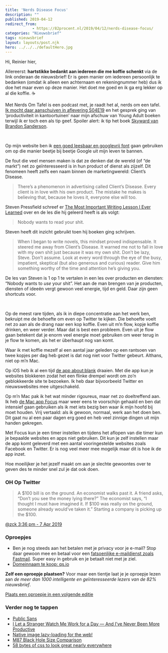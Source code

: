 ```yaml
---
title: 'Nerds Disease Focus'
description: ""
published: 2019-04-12
redirect_from: 
            - https://82procent.nl/2019/04/12/nerds-disease-focus/
categories: "Nieuwsbrief"
tags: nieuwsbrief	
layout: layouts/post.njk
hero: ../../../defaultHero.jpg
---
```

Hi, Reinier hier,

Allereerst: **hartstikke bedankt aan iedereen die me koffie schenkt** via de link onderaan de nieuwsbrief! Er is geen manier om iedereen persoonlijk te bedanken (omdat ik alleen een achternaam en rekeningnummer heb) dus ik doe het maar even op deze manier. Het doet me goed en ik ga erg lekker op al die koffie. ☕️

Met Nerds Om Tafel is een podcast met, je raadt het al, nerds om een tafel. [Ik mocht daar aanschuiven in aflevering S04E19](https://www.metnerdsomtafel.nl/podcast/s04e19-reinier-ladan.html) en het gesprek ging van ‘productiviteit in kantoortuinen’ naar mijn afschuw van Young Adult boeken terwijl ik er toch een als tip geef. Spoiler alert: ik tip het boek [Skyward van Brandon Sanderson](https://www.goodreads.com/book/show/36642458-skyward).

‍

Op mijn website ben ik [een goed leesbaar en googlevrij font](https://reinierladan.nl/2019/04/10/font-update) gaan gebruiken om op die manier beetje bij beetje Google uit mijn leven te bannen.

De fout die veel mensen maken is dat ze denken dat de wereld (of “de markt”) net zo geïnteresseerd is in hun product of dienst als zijzelf. Dit fenomeen heeft zelfs een naam binnen de marketingwereld: Client’s Disease.

> There’s a phenomenon in advertising called Client’s Disease. Every client is in love with his own product. The mistake he makes is believing that, because he loves it, everyone else will too.

Steven Pressfield schreef er [The Most Important Writing Lesson I Ever Learned](https://stevenpressfield.com/2009/10/writing-wednesdays-2-the-most-important-writing-lession-i-ever-learned/) over en de les die hij geleerd heeft is als volgt:

> Nobody wants to read your shit.

Steven heeft dit inzicht gebruikt toen hij boeken ging schrijven.

> When I began to write novels, this mindset proved indispensable. It steered me away from Client’s Disease. It warned me not to fall in love with my own shit just because it was my own shit. Don’t be lazy, Steve. Don’t assume. Look at every word through the eye of the busy, impatient, skeptical (but also generous and curious) reader. Give him something worthy of the time and attention he’s giving you.

De les van Steven is 1 op 1 te vertalen in een les over producten en diensten: “Nobody wants to _use_ your shit”. Het aan de man brengen van je producten, diensten of ideeën vergt gewoon veel energie, tijd en geld. Daar zijn geen shortcuts voor.

‍

Op de meest rare tijden, als ik in diepe concentratie aan het werk ben, bekruipt me de behoefte om even op Twitter te kijken. Die behoefte voelt net zo aan als de drang naar een kop koffie. Even uit m’n flow, kopje koffie drinken, en weer verder. Maar dat is best een probleem. Even uit je flow gaan betekent dat je enorm veel energie moet gebruiken om weer terug in je flow te komen, als het er überhaupt nog van komt.

Waar ik met koffie mezelf al een aantal jaar geleden op een rantsoen van twee kopjes per dag heb gezet is dat nog niet voor Twitter gebeurt. Althans, niet op m’n Mac.

Op iOS heb ik al een tijd [de app about:blank](https://itunes.apple.com/nl/app/about-blank/id1239181721?mt=8) draaien. Met die app kun je websites blokkeren zodat het een flinke drempel wordt om zo’n geblokkeerde site te bezoeken. Ik heb daar bijvoorbeeld Twitter en nieuwswebsites mee uitgeschakeld.

Op m’n Mac pak ik het wat minder rigoureus, maar net zo doeltreffend aan. Ik heb [de Mac app Focus](https://heyfocus.com) maar weer eens te voorschijn gehaald en ben dat intensief gaan gebruiken als ik met iets bezig ben waar ik mijn hoofd bij moet houden. Vrij vertaald: als ik gewoon, normaal, werk aan het doen ben. Dit gaat nu al een paar dagen erg goed en heb veel zinnige dingen uit mijn handen gekregen.

Met Focus kun je een timer instellen en tijdens het aflopen van die timer kun je bepaalde websites en apps niet gebruiken. Dit kun je zelf instellen maar de app komt geleverd met een aantal vooringestelde websites zoals Facebook en Twitter. Er is nog veel meer mee mogelijk maar dit is hoe ik de app inzet.

Hoe moeilijker je het jezelf maakt om aan je slechte gewoontes over te geven des te minder snel zul je dat ook doen.

### OH Op Twitter

> A $100 bill is on the ground. An economist walks past it. A friend asks, “Don’t you see the money lying there?” The economist says, “I thought I must have imagined it. If $100 was really on the ground, someone already would’ve taken it.” Starting a company is picking up the \$100.

[@zck 3:36 pm - 7 Apr 2019](https://twitter.com/zck/status/1115020498025324544)

### Oproepjes

- Ben je nog steeds aan het betalen met je privacy voor je e-mail? Stop daar gewoon mee en betaal voor een [fatsoenlijke e-maildienst zoals Fastmail](https://www.fastmail.com/?STKI=16948328). Super easy in gebruik en je betaalt niet met je ziel.
- [Domeinnaam te koop: qs.io](https://qs.io)

**Zelf een oproepje plaatsen?** Voor maar een tientje laat je je oproepje lezen aan _de meer dan 1000 intelligente en geïnteresseerde lezers van de 82% nieuwsbrief_.

[Plaats een oproepje in een volgende editie](https://forms.82procent.nl)

### Verder nog te tappen

- [Public Sans](https://public-sans.digital.gov/)
- [I Let a Stranger Watch Me Work for a Day — And I’ve Never Been More Productive](https://melmagazine.com/en-us/story/focusmate-review-productivity-work-hack)
- [Native image lazy-loading for the web!](https://addyosmani.com/blog/lazy-loading/)
- [M87 Black Hole Size Comparison](https://xkcd.com/2135/)
- [58 bytes of css to look great nearly everywhere](https://jrl.ninja/etc/1/)
